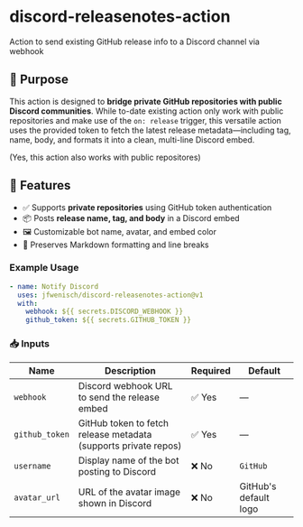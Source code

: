 # discord-releasenotes-action
Action to send existing GitHub release info to a Discord channel via webhook

## 🎯 Purpose

This action is designed to **bridge private GitHub repositories with public Discord communities**. While to-date existing action only work with public repositories and make use of the `on: release` trigger, this versatile action uses the provided token to fetch the latest release metadata—including tag, name, body, and formats it into a clean, multi-line Discord embed. 

(Yes, this action also works with public repositores)

## 🔧 Features

- ✅ Supports **private repositories** using GitHub token authentication
- 📦 Posts **release name, tag, and body** in a Discord embed
- 🖼️ Customizable bot name, avatar, and embed color
- 🧵 Preserves Markdown formatting and line breaks



### Example Usage
```yaml
- name: Notify Discord
  uses: jfwenisch/discord-releasenotes-action@v1
  with:
    webhook: ${{ secrets.DISCORD_WEBHOOK }}
    github_token: ${{ secrets.GITHUB_TOKEN }}

```

### 📥 Inputs

| Name           | Description                                                                 | Required | Default               |
|----------------|-----------------------------------------------------------------------------|----------|------------------------|
| `webhook`      | Discord webhook URL to send the release embed                               | ✅ Yes   | —                      |
| `github_token` | GitHub token to fetch release metadata (supports private repos)             | ✅ Yes   | —                      |
| `username`     | Display name of the bot posting to Discord                                  | ❌ No    | `GitHub`           |
| `avatar_url`   | URL of the avatar image shown in Discord                                    | ❌ No    | GitHub's default logo  |
